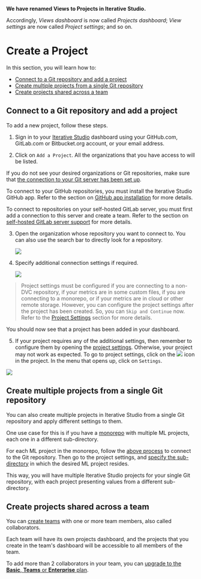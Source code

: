 <admon>

**We have renamed Views to Projects in Iterative Studio.**

Accordingly, _Views dashboard_ is now called _Projects dashboard_; _View
settings_ are now called _Project settings_; and so on.

</admon>

# Create a Project

In this section, you will learn how to:

- [Connect to a Git repository and add a project](#connect-to-a-git-repository-and-add-a-project)
- [Create multiple projects from a single Git repository](#create-multiple-projects-from-a-single-git-repository)
- [Create projects shared across a team](#create-projects-shared-across-a-team)

## Connect to a Git repository and add a project

To add a new project, follow these steps.

1. Sign in to your [Iterative Studio](https://studio.iterative.ai/) dashboard
   using your GitHub.com, GitLab.com or Bitbucket.org account, or your email
   address.

2. Click on `Add a Project`. All the organizations that you have access to will
   be listed.

<admon type="info">

If you do not see your desired organizations or Git repositories, make sure that
[the connection to your Git server has been set up](/doc/studio/user-guide/account-management#git-integrations).

To connect to your GitHub repositories, you must install the Iterative Studio
GitHub app. Refer to the section on
[GitHub app installation](/doc/studio/user-guide/install-github-app) for more
details.

To connect to repositories on your self-hosted GitLab server, you must first add
a connection to this server and create a team. Refer to the section on
[self-hosted GitLab server support](/doc/studio/user-guide/install-github-app)
for more details.

</admon>

3. Open the organization whose repository you want to connect to. You can also
   use the search bar to directly look for a repository.

   ![](https://static.iterative.ai/img/studio/select_repo_v3.png)

4. Specify additional connection settings if required.

   ![](https://static.iterative.ai/img/studio/project_settings.png)

> Project settings must be configured if you are connecting to a non-DVC
> repository, if your metrics are in some custom files, if you are connecting to
> a monorepo, or if your metrics are in cloud or other remote storage. However,
> you can configure the project settings after the project has been created. So,
> you can `Skip and Continue` now. Refer to the [Project Settings] section for
> more details.

You should now see that a project has been added in your dashboard.

5. If your project requires any of the additional settings, then remember to
   configure them by opening the [project settings]. Otherwise, your project may
   not work as expected. To go to project settings, click on the
   ![](https://static.iterative.ai/img/studio/view_open_settings_icon.png) icon
   in the project. In the menu that opens up, click on `Settings`.

![](https://static.iterative.ai/img/studio/project_open_settings.png)

[project settings]:
  /doc/studio/user-guide/projects-and-experiments/configure-a-project

## Create multiple projects from a single Git repository

You can also create multiple projects in Iterative Studio from a single Git
repository and apply different settings to them.

One use case for this is if you have a
[monorepo](https://en.wikipedia.org/wiki/Monorepo) with multiple ML projects,
each one in a different sub-directory.

For each ML project in the monorepo, follow the
[above process](#connect-to-a-git-repository-and-add-a-project) to connect to
the Git repository. Then go to the project settings, and [specify the
sub-directory] in which the desired ML project resides.

This way, you will have multiple Iterative Studio projects for your single Git
repository, with each project presenting values from a different sub-directory.

[specify the sub-directory]:
  /doc/studio/user-guide/projects-and-experiments/configure-a-project#project-directory

## Create projects shared across a team

You can [create teams](/doc/studio/user-guide/teams) with one or more team
members, also called collaborators.

Each team will have its own projects dashboard, and the projects that you create
in the team's dashboard will be accessible to all members of the team.

To add more than 2 collaborators in your team, you can
[upgrade to the **Basic**, **Teams** or **Enterprise** plan](/doc/studio/user-guide/change-team-plan-and-size).
